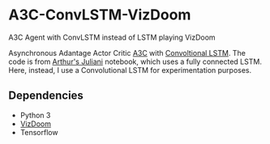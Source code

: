 # A3C-ConvLSTM-VizDoom
A3C Agent with ConvLSTM instead of LSTM playing VizDoom

Asynchronous Adantage Actor Critic [A3C](https://arxiv.org/abs/1602.01783) with [Convoltional LSTM](https://arxiv.org/abs/1506.04214). The code is from [Arthur's Juliani](https://github.com/awjuliani/DeepRL-Agents/blob/master/A3C-Doom.ipynb) notebook, which uses a fully connected LSTM. Here, instead, I use a Convolutional LSTM for experimentation purposes.

## Dependencies
- Python 3
- [VizDoom](http://vizdoom.cs.put.edu.pl/)
- Tensorflow
